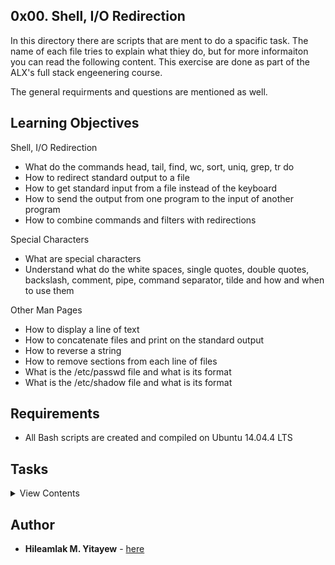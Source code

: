 ## **0x00. Shell, I/O Redirection**

In this directory there are scripts that are ment to do a spacific task. The name of each file tries to 
explain what thiey do, but for more informaiton you can read the following content. This exercise are done 
as part of the ALX's full stack engeenering course.

The general requirments and questions are mentioned as well.
## Learning Objectives

Shell, I/O Redirection

- What do the commands head, tail, find, wc, sort, uniq, grep, tr do
- How to redirect standard output to a file
- How to get standard input from a file instead of the keyboard
- How to send the output from one program to the input of another program
- How to combine commands and filters with redirections

Special Characters

- What are special characters
- Understand what do the white spaces, single quotes, double quotes, backslash, comment, pipe, command separator, tilde and how and when to use them

Other Man Pages

- How to display a line of text
- How to concatenate files and print on the standard output
- How to reverse a string
- How to remove sections from each line of files
- What is the /etc/passwd file and what is its format
- What is the /etc/shadow file and what is its format

## Requirements

- All Bash scripts are created and compiled on Ubuntu 14.04.4 LTS

## Tasks

<details>
<summary>View Contents</summary> 

This table is prepared so as to show you what each script does.

Script | Task | Command used | Test results|
-----------------|--------------|----------------|-----------|
0-hello_world|
1-confused_smiley|
10-no_more_js|
100-empty_casks|
102-acrostic|
102-acrostic2|
103-the_biggest_fan|
11-directories|
12-newest_files|
13-unique|
14-findthatword|
15-countthatword|
15-countthatword-soln2|
16-whatsnext|
17-hidethisword|
18-letteronly|
19-AZ|
2-hellofile|
20-hiago|
21-reverse|
22-users_and_homes|
3-twofiles|
4-lastlines|
5-firstlines|
6-third_line|
7-file|
8-cwd_state|
9-duplicate_last_line|

</details>

## Author

- **Hileamlak M. Yitayew** - [here](https://github.com/hileamlakb)
